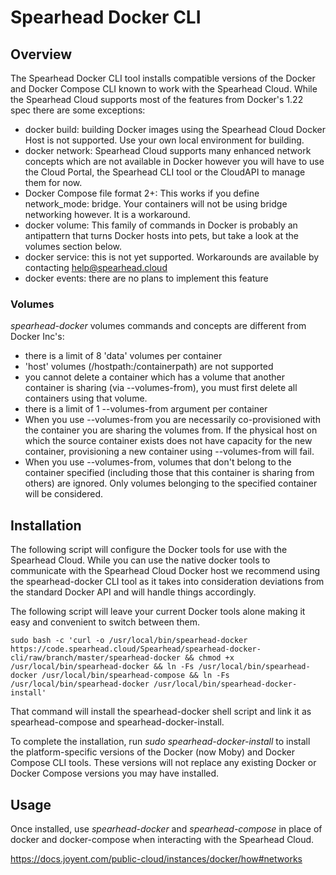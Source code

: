 # Spearhead Docker CLI

## Overview
The Spearhead Docker CLI tool installs compatible versions of the Docker and Docker Compose CLI known to work with the Spearhead Cloud. While the Spearhead Cloud supports most of the features from Docker's 1.22 spec there are some exceptions:

* docker build: building Docker images using the Spearhead Cloud Docker Host is not supported. Use your own local environment for building.
* docker network: Spearhead Cloud supports many enhanced network concepts which are not available in Docker however you will have to use the Cloud Portal, the Spearhead CLI tool or the CloudAPI to manage them for now.
* Docker Compose file format 2+: This works  if you define network_mode: bridge. Your containers will not be using bridge networking however. It is a workaround.
* docker volume: This family of commands in Docker is probably an antipattern that turns Docker hosts into pets, but take a look at the volumes section below.
* docker service: this is not yet supported. Workarounds are available by contacting [help@spearhead.cloud](mailto:help@spearhead.cloud)
* docker events: there are no plans to implement this feature

### Volumes
*spearhead-docker* volumes commands and concepts are different from Docker Inc's:

* there is a limit of 8 'data' volumes per container
* 'host' volumes (/hostpath:/containerpath) are not supported
* you cannot delete a container which has a volume that another container is sharing (via --volumes-from), you must first delete all containers using that volume.
* there is a limit of 1 --volumes-from argument per container
* When you use --volumes-from you are necessarily co-provisioned with the container you are sharing the volumes from. If the physical host on which the source container exists does not have capacity for the new container, provisioning a new container using --volumes-from will fail.
* When you use --volumes-from, volumes that don't belong to the container specified (including those that this container is sharing from others) are ignored. Only volumes belonging to the specified container will be considered.

## Installation
The following script will configure the Docker tools for use with the Spearhead Cloud. While you can use the native docker tools to communicate with the Spearhead Cloud Docker host we recommend using the spearhead-docker CLI tool as it takes into consideration deviations from the standard Docker API and will handle things accordingly.

The following script will leave your current Docker tools alone making it easy and convenient to switch between them.

```
sudo bash -c 'curl -o /usr/local/bin/spearhead-docker https://code.spearhead.cloud/Spearhead/spearhead-docker-cli/raw/branch/master/spearhead-docker && chmod +x /usr/local/bin/spearhead-docker && ln -Fs /usr/local/bin/spearhead-docker /usr/local/bin/spearhead-compose && ln -Fs /usr/local/bin/spearhead-docker /usr/local/bin/spearhead-docker-install'
```

That command will install the spearhead-docker shell script and link it as spearhead-compose and spearhead-docker-install.

To complete the installation, run *sudo spearhead-docker-install* to install the platform-specific versions of the Docker (now Moby) and Docker Compose CLI tools. These versions will not replace any existing Docker or Docker Compose versions you may have installed.

## Usage
Once installed, use *spearhead-docker* and *spearhead-compose* in place of docker and docker-compose when interacting with the Spearhead Cloud.

https://docs.joyent.com/public-cloud/instances/docker/how#networks
